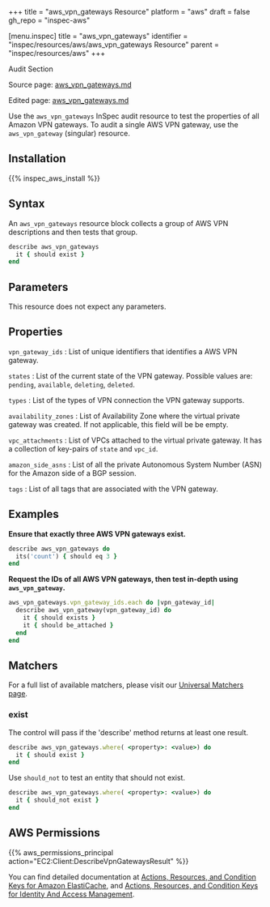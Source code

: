 +++
title = "aws_vpn_gateways Resource"
platform = "aws"
draft = false
gh_repo = "inspec-aws"

[menu.inspec]
title = "aws_vpn_gateways"
identifier = "inspec/resources/aws/aws_vpn_gateways Resource"
parent = "inspec/resources/aws"
+++

<div class="admonition-note">
<p class="admonition-note-title">Audit Section</p>
<div class="admonition-note-text">
<p>Source page: <a href="https://github.com/inspec/inspec-aws/blob/main/docs/resources/aws_vpn_gateways.md">aws_vpn_gateways.md</a></p>
<p>Edited page: <a href="https://github.com/ianmadd/inspec-aws/blob/im/hugo/docs-chef-io/content/inspec/resources/aws_vpn_gateways.md">aws_vpn_gateways.md</a></p>
</div>
</div>



Use the `aws_vpn_gateways` InSpec audit resource to test the properties of all Amazon VPN gateways. To audit a single AWS VPN gateway, use the `aws_vpn_gateway` (singular) resource.

## Installation

{{% inspec_aws_install %}}

## Syntax

An `aws_vpn_gateways` resource block collects a group of AWS VPN descriptions and then tests that group.

```ruby
describe aws_vpn_gateways
  it { should exist }
end
```

## Parameters

This resource does not expect any parameters.

## Properties

`vpn_gateway_ids`
: List of unique identifiers that identifies a AWS VPN gateway.

`states`
: List of the current state of the VPN gateway. Possible values are: `pending`, `available`, `deleting`, `deleted`.

`types`
: List of the types of VPN connection the VPN gateway supports.

`availability_zones`
: List of Availability Zone where the virtual private gateway was created. If not applicable, this field will be be empty.

`vpc_attachments`
: List of VPCs attached to the virtual private gateway. It has a collection of key-pairs of `state` and `vpc_id`.

`amazon_side_asns`
: List of all the private Autonomous System Number (ASN) for the Amazon side of a BGP session.

`tags`
: List of all tags that are associated with the VPN gateway.

## Examples

**Ensure that exactly three AWS VPN gateways exist.**

```ruby
describe aws_vpn_gateways do
  its('count') { should eq 3 }
end
```

**Request the IDs of all AWS VPN gateways, then test in-depth using `aws_vpn_gateway`.**

```ruby
aws_vpn_gateways.vpn_gateway_ids.each do |vpn_gateway_id|
  describe aws_vpn_gateway(vpn_gateway_id) do
    it { should exists }
    it { should be_attached }
  end
end
```

## Matchers

For a full list of available matchers, please visit our [Universal Matchers page](https://www.inspec.io/docs/reference/matchers/).

### exist

The control will pass if the 'describe' method returns at least one result.

```ruby
describe aws_vpn_gateways.where( <property>: <value>) do
  it { should exist }
end
```

Use `should_not` to test an entity that should not exist.

```ruby
describe aws_vpn_gateways.where( <property>: <value>) do
  it { should_not exist }
end
```

## AWS Permissions

{{% aws_permissions_principal action="EC2:Client:DescribeVpnGatewaysResult" %}}

You can find detailed documentation at [Actions, Resources, and Condition Keys for Amazon ElastiCache](https://docs.amazonaws.cn/en_us/vpc/latest/userguide/vpc-policy-examples.html), and [Actions, Resources, and Condition Keys for Identity And Access Management](https://docs.aws.amazon.com/IAM/latest/UserGuide/list_identityandaccessmanagement.html).
